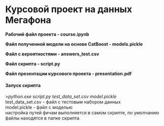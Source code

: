 # Курсовой проект на данных Мегафона

**Рабочий файл проекта - course.ipynb**

**Файл полученной модели на основе CatBoost - models.pickle**

**Файл с вероятностями - answers_test.csv**

**Файл скрипта - script.py**

**Файл презентации курсового проекта - presentation.pdf**

#### Запуск скрипта ####
*>python.exe script.py test_data_set.csv model.pickle*<br>
	test_data_set.csv - файл с тестовым набором данных<br>
	model.pickle - файл с моделью<br>
	настройка путей фичам выполняется в самом скрипте, по умолчанию файлы находятся в папке скрипта<br>




